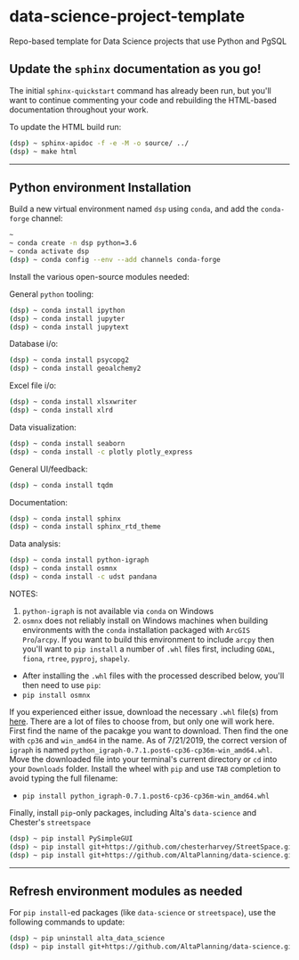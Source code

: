 # data-science-project-template
Repo-based template for Data Science projects that use Python and PgSQL

## Update the `sphinx` documentation as you go!

The initial `sphinx-quickstart` command has already been run,
but you'll want to continue commenting your code and rebuilding
the HTML-based documentation throughout your work.

To update the HTML build run:
```bash
(dsp) ~ sphinx-apidoc -f -e -M -o source/ ../
(dsp) ~ make html
```

___


## Python environment Installation

Build a new virtual environment named `dsp` using `conda`, and add the `conda-forge` channel:

```bash
~
~ conda create -n dsp python=3.6
~ conda activate dsp
(dsp) ~ conda config --env --add channels conda-forge
```

Install the various open-source modules needed:

General `python` tooling:
```bash
(dsp) ~ conda install ipython
(dsp) ~ conda install jupyter
(dsp) ~ conda install jupytext
```

Database i/o:
```bash
(dsp) ~ conda install psycopg2
(dsp) ~ conda install geoalchemy2
```

Excel file i/o:
```bash
(dsp) ~ conda install xlsxwriter
(dsp) ~ conda install xlrd
```

Data visualization:
```bash
(dsp) ~ conda install seaborn
(dsp) ~ conda install -c plotly plotly_express
```

General UI/feedback:
```bash
(dsp) ~ conda install tqdm
```

Documentation:
```bash
(dsp) ~ conda install sphinx
(dsp) ~ conda install sphinx_rtd_theme
```

Data analysis:
```bash
(dsp) ~ conda install python-igraph
(dsp) ~ conda install osmnx
(dsp) ~ conda install -c udst pandana
```

NOTES:
1. `python-igraph` is not available via `conda` on Windows
2. `osmnx` does not reliably install on Windows machines when
building environments with the `conda` installation packaged
with `ArcGIS Pro`/`arcpy`. If you want to build this environment to
include `arcpy` then you'll want to `pip install` a number of `.whl`
files first, including `GDAL`, `fiona`, `rtree`, `pyproj`, `shapely`.
  - After installing the `.whl` files with the processed described below,
 you'll then need to use `pip`:
  - `pip install osmnx`

If you experienced either issue, download the necessary `.whl` file(s) from
[here](https://www.lfd.uci.edu/~gohlke/pythonlibs).
There are a lot of files to choose from, but only one will work here.
First find the name of the pacakge you want to download.
Then find the one with `cp36` and `win_amd64` in the name.
As of 7/21/2019, the correct version of `igraph` is named
`python_igraph-0.7.1.post6-cp36-cp36m-win_amd64.whl`.
Move the downloaded file into your terminal's current
directory or `cd` into your `Downloads` folder. Install
the wheel with `pip` and use `TAB` completion to avoid
typing the full filename:
 - `pip install python_igraph-0.7.1.post6-cp36-cp36m-win_amd64.whl`


Finally, install `pip`-only packages, including Alta's `data-science` and Chester's `streetspace`
```bash
(dsp) ~ pip install PySimpleGUI
(dsp) ~ pip install git+https://github.com/chesterharvey/StreetSpace.git
(dsp) ~ pip install git+https://github.com/AltaPlanning/data-science.git
```
___

## Refresh environment modules as needed

For `pip install`-ed packages
(like `data-science` or `streetspace`),
use the following commands to update:
```bash
(dsp) ~ pip uninstall alta_data_science
(dsp) ~ pip install git+https://github.com/AltaPlanning/data-science.git
```
